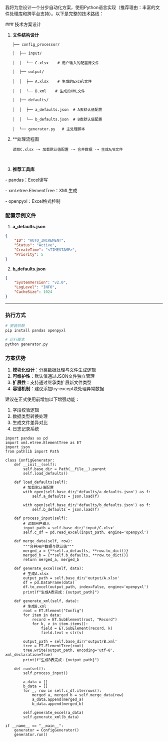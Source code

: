 我将为您设计一个分步自动化方案，使用Python语言实现（推荐理由：丰富的文件处理库和跨平台支持）。以下是完整的技术路线：

\### 技术方案设计

1. **文件结构设计**

   ```
   ├── config_processor/
   
   │  ├── input/
   
   │  │  └── C.xlsx    # 用户输入的配置源文件
   
   │  ├── output/
   
   │  │  ├── A.xlsx    # 生成的Excel文件
   
   │  │  └── B.xml    # 生成的XML文件
   
   │  ├── defaults/
   
   │  │  ├── a_defaults.json  # A表默认值配置
   
   │  │  └── b_defaults.json  # B表默认值配置
   
   │  └── generator.py   # 主处理脚本
   ```

   

2. **处理流程图

   ```
   读取C.xlsx -→ 加载默认值配置 -→ 合并数据 -→ 生成A/B文件
   ```

   ​	    

3. **推荐工具库**

\- pandas：Excel读写

\- xml.etree.ElementTree：XML生成

\- openpyxl：Excel格式控制





### 配置示例文件
1. **a_defaults.json**
```json
{
    "ID": "AUTO_INCREMENT",
    "Status": "Active",
    "CreateTime": "<TIMESTAMP>",
    "Priority": 5
}
```

2. **b_defaults.json**
```json
{
    "SystemVersion": "v2.0",
    "LogLevel": "INFO",
    "CacheSize": 1024
}
```

---
### 执行方式
```bash
# 安装依赖
pip install pandas openpyxl

# 运行脚本
python generator.py
```

### 方案优势
1. **模块化设计**：分离数据处理与文件生成逻辑
2. **可维护性**：默认值通过JSON文件独立管理
3. **扩展性**：支持通过继承类扩展新文件类型
4. **容错机制**：建议添加try-except块处理异常数据

建议在正式使用前增加以下增强功能：
1. 字段校验逻辑
2. 数据类型转换处理
3. 生成文件差异对比
4. 日志记录系统

```pyt
import pandas as pd
import xml.etree.ElementTree as ET
import json
from pathlib import Path

class ConfigGenerator:
    def __init__(self):
        self.base_dir = Path(__file__).parent
        self.load_defaults()
    
    def load_defaults(self):
        # 加载默认值配置
        with open(self.base_dir/'defaults/a_defaults.json') as f:
            self.a_defaults = json.load(f)
        
        with open(self.base_dir/'defaults/b_defaults.json') as f:
            self.b_defaults = json.load(f)

    def process_input(self):
        # 读取用户输入
        input_path = self.base_dir/'input/C.xlsx'
        self.c_df = pd.read_excel(input_path, engine='openpyxl')

    def merge_data(self, row):
        """合并用户数据与默认值"""
        merged_a = {**self.a_defaults, **row.to_dict()}
        merged_b = {**self.b_defaults, **row.to_dict()}
        return merged_a, merged_b

    def generate_excel(self, data):
        # 生成A.xlsx
        output_path = self.base_dir/'output/A.xlsx'
        df = pd.DataFrame(data)
        df.to_excel(output_path, index=False, engine='openpyxl')
        print(f"生成A表完成：{output_path}")

    def generate_xml(self, data):
        # 生成B.xml
        root = ET.Element("Config")
        for item in data:
            record = ET.SubElement(root, "Record")
            for k, v in item.items():
                field = ET.SubElement(record, k)
                field.text = str(v)
        
        output_path = self.base_dir/'output/B.xml'
        tree = ET.ElementTree(root)
        tree.write(output_path, encoding='utf-8', xml_declaration=True)
        print(f"生成B表完成：{output_path}")

    def run(self):
        self.process_input()
        
        a_data = []
        b_data = []
        for _, row in self.c_df.iterrows():
            merged_a, merged_b = self.merge_data(row)
            a_data.append(merged_a)
            b_data.append(merged_b)
        
        self.generate_excel(a_data)
        self.generate_xml(b_data)

if __name__ == "__main__":
    generator = ConfigGenerator()
    generator.run()
```

